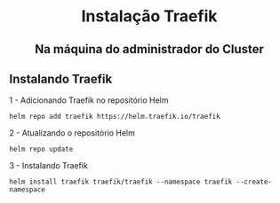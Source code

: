 <h1 align = "center"> Instalação Traefik </h1>

<h2 align = "center"> Na máquina do administrador do Cluster </h2>

<h2> Instalando Traefik </h2>

1 - Adicionando Traefik no repositório Helm

    helm repo add traefik https://helm.traefik.io/traefik

2 - Atualizando o repositório Helm

    helm repo update

3 - Instalando Traefik

    helm install traefik traefik/traefik --namespace traefik --create-namespace